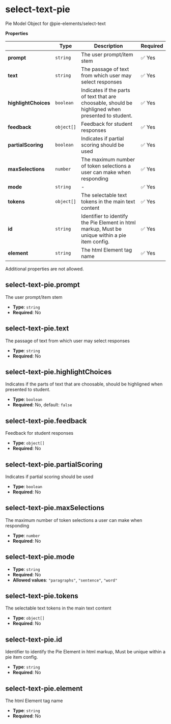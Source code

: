 # select-text-pie

Pie Model Object for @pie-elements/select-text

**Properties**

|   |Type|Description|Required|
|---|----|-----------|--------|
|**prompt**|`string`|The user prompt/item stem| :white_check_mark: Yes|
|**text**|`string`|The passage of text from which user may select responses| :white_check_mark: Yes|
|**highlightChoices**|`boolean`|Indicates if the parts of text that are choosable, should be highligned when presented to student.| :white_check_mark: Yes|
|**feedback**|`object[]`|Feedback for student responses| :white_check_mark: Yes|
|**partialScoring**|`boolean`|Indicates if partial scoring should be used| :white_check_mark: Yes|
|**maxSelections**|`number`|The maximum number of token selections a user can make when responding| :white_check_mark: Yes|
|**mode**|`string`|-| :white_check_mark: Yes|
|**tokens**|`object[]`|The selectable text tokens in the main text content| :white_check_mark: Yes|
|**id**|`string`|Identifier to identify the Pie Element in html markup, Must be unique within a pie item config.| :white_check_mark: Yes|
|**element**|`string`|The html Element tag name| :white_check_mark: Yes|

Additional properties are not allowed.

## select-text-pie.prompt

The user prompt/item stem

* **Type**: `string`
* **Required**: No

## select-text-pie.text

The passage of text from which user may select responses

* **Type**: `string`
* **Required**: No

## select-text-pie.highlightChoices

Indicates if the parts of text that are choosable, should be highligned when presented to student.

* **Type**: `boolean`
* **Required**: No, default: `false`

## select-text-pie.feedback

Feedback for student responses

* **Type**: `object[]`
* **Required**: No

## select-text-pie.partialScoring

Indicates if partial scoring should be used

* **Type**: `boolean`
* **Required**: No

## select-text-pie.maxSelections

The maximum number of token selections a user can make when responding

* **Type**: `number`
* **Required**: No

## select-text-pie.mode

* **Type**: `string`
* **Required**: No
* **Allowed values**: `"paragraphs"`, `"sentence"`, `"word"`

## select-text-pie.tokens

The selectable text tokens in the main text content

* **Type**: `object[]`
* **Required**: No

## select-text-pie.id

Identifier to identify the Pie Element in html markup, Must be unique within a pie item config.

* **Type**: `string`
* **Required**: No

## select-text-pie.element

The html Element tag name

* **Type**: `string`
* **Required**: No


